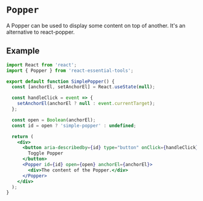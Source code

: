 # `Popper`

A Popper can be used to display some content on top of another. It's an alternative to react-popper.

## Example

```jsx
import React from 'react';
import { Popper } from 'react-essential-tools';

export default function SimplePopper() {
  const [anchorEl, setAnchorEl] = React.useState(null);

  const handleClick = event => {
    setAnchorEl(anchorEl ? null : event.currentTarget);
  };

  const open = Boolean(anchorEl);
  const id = open ? 'simple-popper' : undefined;

  return (
    <div>
      <button aria-describedby={id} type="button" onClick={handleClick}>
        Toggle Popper
      </button>
      <Popper id={id} open={open} anchorEl={anchorEl}>
        <div>The content of the Popper.</div>
      </Popper>
    </div>
  );
}
```

